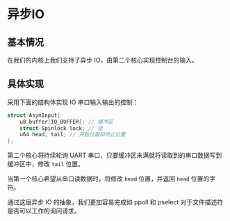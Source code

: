 # 异步IO

## 基本情况

在我们的内核上我们支持了异步 IO，由第二个核心实现控制台的输入。

## 具体实现

采用下面的结构体实现 IO 串口输入输出的控制：

```c
struct AsynInput{
    u8 buffer[IO_BUFFER]; // 缓冲区
    struct Spinlock lock; // 锁
    u64 head, tail; // 开始位置和终止位置
};
```

第二个核心将持续轮询 UART 串口，只要缓冲区未满就将读取到的串口数据写到缓冲区中，修改 `tail` 位置。

当第一个核心希望从串口读数据时，将修改 `head` 位置，并返回 `head` 位置的字符。

通过这层异步 IO 的抽象，我们更加容易完成如 ppoll 和 pselect 对于文件描述符是否可以工作的询问请求。